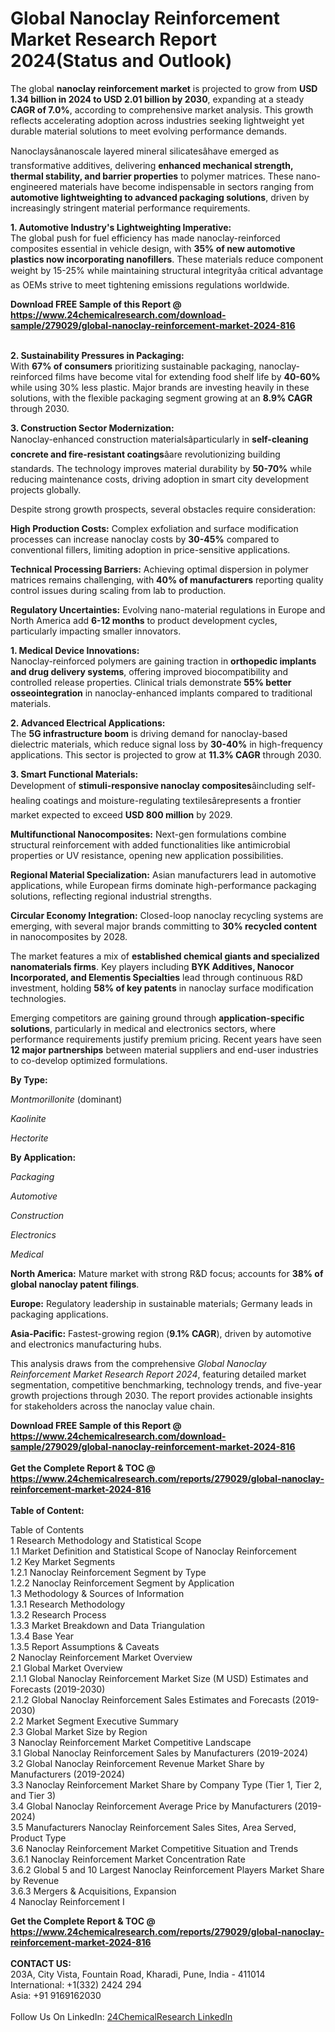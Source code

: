 <h1>Global Nanoclay Reinforcement Market Research Report 2024(Status and Outlook)</h1><p>The global <strong>nanoclay reinforcement market</strong> is projected to grow from <strong>USD 1.34 billion in 2024 to USD 2.01 billion by 2030</strong>, expanding at a steady <strong>CAGR of 7.0%</strong>, according to comprehensive market analysis. This growth reflects accelerating adoption across industries seeking lightweight yet durable material solutions to meet evolving performance demands.</p><p>Nanoclaysânanoscale layered mineral silicatesâhave emerged as transformative additives, delivering <strong>enhanced mechanical strength, thermal stability, and barrier properties</strong> to polymer matrices. These nano-engineered materials have become indispensable in sectors ranging from <strong>automotive lightweighting to advanced packaging solutions</strong>, driven by increasingly stringent material performance requirements.</p><p><strong>1. Automotive Industry's Lightweighting Imperative:</strong><br>
The global push for fuel efficiency has made nanoclay-reinforced composites essential in vehicle design, with <strong>35% of new automotive plastics now incorporating nanofillers</strong>. These materials reduce component weight by 15-25% while maintaining structural integrityâa critical advantage as OEMs strive to meet tightening emissions regulations worldwide.</p><div><b>Download FREE Sample of this Report @ 
            <a href="https://www.24chemicalresearch.com/download-sample/279029/global-nanoclay-reinforcement-market-2024-816">
            https://www.24chemicalresearch.com/download-sample/279029/global-nanoclay-reinforcement-market-2024-816</a></b></div><br><p><strong>2. Sustainability Pressures in Packaging:</strong><br>
With <strong>67% of consumers</strong> prioritizing sustainable packaging, nanoclay-reinforced films have become vital for extending food shelf life by <strong>40-60%</strong> while using 30% less plastic. Major brands are investing heavily in these solutions, with the flexible packaging segment growing at an <strong>8.9% CAGR</strong> through 2030.</p><p><strong>3. Construction Sector Modernization:</strong><br>
Nanoclay-enhanced construction materialsâparticularly in <strong>self-cleaning concrete and fire-resistant coatings</strong>âare revolutionizing building standards. The technology improves material durability by <strong>50-70%</strong> while reducing maintenance costs, driving adoption in smart city development projects globally.</p><p>Despite strong growth prospects, several obstacles require consideration:</p><p><strong>High Production Costs:</strong> Complex exfoliation and surface modification processes can increase nanoclay costs by <strong>30-45%</strong> compared to conventional fillers, limiting adoption in price-sensitive applications.</p><p><strong>Technical Processing Barriers:</strong> Achieving optimal dispersion in polymer matrices remains challenging, with <strong>40% of manufacturers</strong> reporting quality control issues during scaling from lab to production.</p><p><strong>Regulatory Uncertainties:</strong> Evolving nano-material regulations in Europe and North America add <strong>6-12 months</strong> to product development cycles, particularly impacting smaller innovators.</p><p><strong>1. Medical Device Innovations:</strong><br>
Nanoclay-reinforced polymers are gaining traction in <strong>orthopedic implants and drug delivery systems</strong>, offering improved biocompatibility and controlled release properties. Clinical trials demonstrate <strong>55% better osseointegration</strong> in nanoclay-enhanced implants compared to traditional materials.</p><p><strong>2. Advanced Electrical Applications:</strong><br>
The <strong>5G infrastructure boom</strong> is driving demand for nanoclay-based dielectric materials, which reduce signal loss by <strong>30-40%</strong> in high-frequency applications. This sector is projected to grow at <strong>11.3% CAGR</strong> through 2030.</p><p><strong>3. Smart Functional Materials:</strong><br>
Development of <strong>stimuli-responsive nanoclay composites</strong>âincluding self-healing coatings and moisture-regulating textilesârepresents a frontier market expected to exceed <strong>USD 800 million</strong> by 2029.</p><p><strong>Multifunctional Nanocomposites:</strong> Next-gen formulations combine structural reinforcement with added functionalities like antimicrobial properties or UV resistance, opening new application possibilities.</p><p><strong>Regional Material Specialization:</strong> Asian manufacturers lead in automotive applications, while European firms dominate high-performance packaging solutions, reflecting regional industrial strengths.</p><p><strong>Circular Economy Integration:</strong> Closed-loop nanoclay recycling systems are emerging, with several major brands committing to <strong>30% recycled content</strong> in nanocomposites by 2028.</p><p>The market features a mix of <strong>established chemical giants and specialized nanomaterials firms</strong>. Key players including <strong>BYK Additives, Nanocor Incorporated, and Elementis Specialties</strong> lead through continuous R&amp;D investment, holding <strong>58% of key patents</strong> in nanoclay surface modification technologies.</p><p>Emerging competitors are gaining ground through <strong>application-specific solutions</strong>, particularly in medical and electronics sectors, where performance requirements justify premium pricing. Recent years have seen <strong>12 major partnerships</strong> between material suppliers and end-user industries to co-develop optimized formulations.</p><p><strong>By Type:</strong></p><p><em>Montmorillonite</em> (dominant)</p><p><em>Kaolinite</em></p><p><em>Hectorite</em></p><p><strong>By Application:</strong></p><p><em>Packaging</em></p><p><em>Automotive</em></p><p><em>Construction</em></p><p><em>Electronics</em></p><p><em>Medical</em></p><p><strong>North America:</strong> Mature market with strong R&amp;D focus; accounts for <strong>38% of global nanoclay patent filings</strong>.</p><p><strong>Europe:</strong> Regulatory leadership in sustainable materials; Germany leads in packaging applications.</p><p><strong>Asia-Pacific:</strong> Fastest-growing region (<strong>9.1% CAGR</strong>), driven by automotive and electronics manufacturing hubs.</p><p>This analysis draws from the comprehensive <em>Global Nanoclay Reinforcement Market Research Report 2024</em>, featuring detailed market segmentation, competitive benchmarking, technology trends, and five-year growth projections through 2030. The report provides actionable insights for stakeholders across the nanoclay value chain.</p><div><b>Download FREE Sample of this Report @ 
            <a href="https://www.24chemicalresearch.com/download-sample/279029/global-nanoclay-reinforcement-market-2024-816">
            https://www.24chemicalresearch.com/download-sample/279029/global-nanoclay-reinforcement-market-2024-816</a></b></div><br><div><b>Get the Complete Report & TOC @ 
            <a href="https://www.24chemicalresearch.com/reports/279029/global-nanoclay-reinforcement-market-2024-816">
            https://www.24chemicalresearch.com/reports/279029/global-nanoclay-reinforcement-market-2024-816</a></b></div><br>
            <b>Table of Content:</b><p>Table of Contents<br />
 1 Research Methodology and Statistical Scope<br />
 1.1 Market Definition and Statistical Scope of Nanoclay Reinforcement<br />
 1.2 Key Market Segments<br />
 1.2.1 Nanoclay Reinforcement Segment by Type<br />
 1.2.2 Nanoclay Reinforcement Segment by Application<br />
 1.3 Methodology & Sources of Information<br />
 1.3.1 Research Methodology<br />
 1.3.2 Research Process<br />
 1.3.3 Market Breakdown and Data Triangulation<br />
 1.3.4 Base Year<br />
 1.3.5 Report Assumptions & Caveats<br />
 2 Nanoclay Reinforcement Market Overview<br />
 2.1 Global Market Overview<br />
 2.1.1 Global Nanoclay Reinforcement Market Size (M USD) Estimates and Forecasts (2019-2030)<br />
 2.1.2 Global Nanoclay Reinforcement Sales Estimates and Forecasts (2019-2030)<br />
 2.2 Market Segment Executive Summary<br />
 2.3 Global Market Size by Region<br />
 3 Nanoclay Reinforcement Market Competitive Landscape<br />
 3.1 Global Nanoclay Reinforcement Sales by Manufacturers (2019-2024)<br />
 3.2 Global Nanoclay Reinforcement Revenue Market Share by Manufacturers (2019-2024)<br />
 3.3 Nanoclay Reinforcement Market Share by Company Type (Tier 1, Tier 2, and Tier 3)<br />
 3.4 Global Nanoclay Reinforcement Average Price by Manufacturers (2019-2024)<br />
 3.5 Manufacturers Nanoclay Reinforcement Sales Sites, Area Served, Product Type<br />
 3.6 Nanoclay Reinforcement Market Competitive Situation and Trends<br />
 3.6.1 Nanoclay Reinforcement Market Concentration Rate<br />
 3.6.2 Global 5 and 10 Largest Nanoclay Reinforcement Players Market Share by Revenue<br />
 3.6.3 Mergers & Acquisitions, Expansion<br />
 4 Nanoclay Reinforcement I</p><div><b>Get the Complete Report & TOC @ 
            <a href="https://www.24chemicalresearch.com/reports/279029/global-nanoclay-reinforcement-market-2024-816">
            https://www.24chemicalresearch.com/reports/279029/global-nanoclay-reinforcement-market-2024-816</a></b></div><br><b>CONTACT US:</b><br>
            203A, City Vista, Fountain Road, Kharadi, Pune, India - 411014<br>
            International: +1(332) 2424 294<br>
            Asia: +91 9169162030 <br><br>
            Follow Us On LinkedIn: <a href="https://www.linkedin.com/company/24chemicalresearch/">24ChemicalResearch LinkedIn</a>